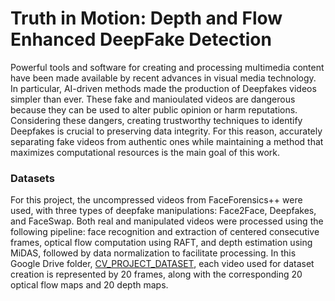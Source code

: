 # Truth in Motion: Depth and Flow Enhanced DeepFake Detection
Powerful tools and software for creating and processing multimedia content have been made
available by recent advances in visual media technology. In particular, AI-driven methods made the production
of Deepfakes videos simpler than ever. These fake and manioulated videos are dangerous because they can be
used to alter public opinion or harm reputations. Considering these dangers, creating trustworthy techniques
to identify Deepfakes is crucial to preserving data integrity. For this reason, accurately separating fake videos
from authentic ones while maintaining a method that maximizes computational resources is the main goal
of this work.


### Datasets
For this project, the uncompressed videos from FaceForensics++ were used, with three types of deepfake manipulations: Face2Face, Deepfakes, and FaceSwap. Both real and manipulated videos were processed using the following pipeline: face recognition and extraction of centered consecutive frames, optical flow computation using RAFT, and depth estimation using MiDAS, followed by data normalization to facilitate processing. In this Google Drive folder, [CV_PROJECT_DATASET](https://drive.google.com/drive/folders/1CFY5EAeED3pZIpis0zUa_HhKglIrDsmV?usp=drive_link), each video used for dataset creation is represented by 20 frames, along with the corresponding 20 optical flow maps and 20 depth maps.


